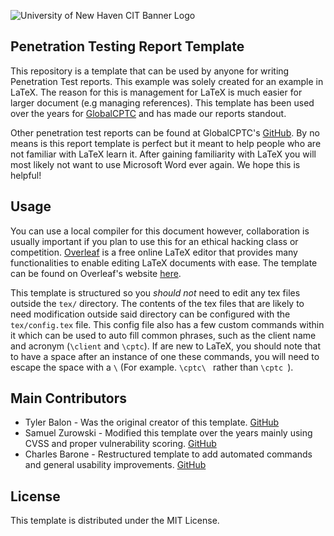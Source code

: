 ![University of New Haven CIT Banner Logo](https://hack.newhaven.edu/images/unh_logo_banner.png)

## Penetration Testing Report Template 

This repository is a template that can be used by anyone for writing Penetration Test reports. This example was solely created for an example in LaTeX. The reason for this is management for LaTeX is much easier for larger document (e.g managing references). This template has been used over the years for [GlobalCPTC](https://cp.tc/) and has made our reports standout.

Other penetration test reports can be found at GlobalCPTC's [GitHub](https://github.com/nationalcptc/report_examples). By no means is this report template is perfect but it meant to help people who are not familiar with LaTeX learn it. After gaining familiarity with LaTeX you will most likely not want to use Microsoft Word ever again. We hope this is helpful!

## Usage
You can use a local compiler for this document however, collaboration is usually important if you plan to use this for an ethical hacking class or competition. [Overleaf](https://www.overleaf.com) is a free online LaTeX editor that provides many functionalities to enable editing LaTeX documents with ease. The template can be found on Overleaf's website [here](https://www.overleaf.com/latex/templates/penetration-test-report-template/gbzgfgsnqyvq).

This template is structured so you *should not* need to edit any tex files outside the `tex/` directory. The contents of the tex files that are likely to need modification outside said directory can be configured with the `tex/config.tex` file. This config file also has a few custom commands within it which can be used to auto fill common phrases, such as the client name and acronym (`\client` and `\cptc`). If are new to LaTeX, you should note that to have a space after an instance of one these commands, you will need to escape the space with a `\` (For example. `\cptc\ ` rather than `\cptc `).

## Main Contributors 
- Tyler Balon - Was the original creator of this template. [GitHub](https://github.com/balon)
- Samuel Zurowski - Modified this template over the years mainly using CVSS and proper vulnerability scoring. [GitHub](https://github.com/samuelzurowski)
- Charles Barone - Restructured template to add automated commands and general usability improvements. [GitHub](https://github.com/CharlesBarone)

## License
This template is distributed under the MIT License.
